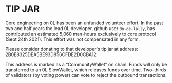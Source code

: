# TIP JAR

Core engineering on 0L has been an unfunded volunteer effort. In the past two and half years the lead 0L developer, github user `0o-de-lally`, has contributed an estimated 5,060 man-hours exclusively to core protocol (Sept 24th 2021). This effort was not compensated in any form.

Please consider donating to that developer's tip jar at address: 2B0E8325DEA5BE93D856CFDE2D0CBA12

This address is marked as a “CommunityWallet” on chain. Funds will only be transferred to an 0L SlowWallet, which releases funds over time. Two-thirds of validators (by voting power) can vote to reject the outbound transactions.
